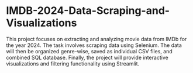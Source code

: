 # IMDB-2024-Data-Scraping-and-Visualizations
This project focuses on extracting and analyzing movie data from IMDb for the year 2024. The task involves scraping data using Selenium. The data will then be organized genre-wise, saved as individual CSV files, and combined SQL database. Finally, the project will provide interactive visualizations and filtering functionality using Streamlit.
